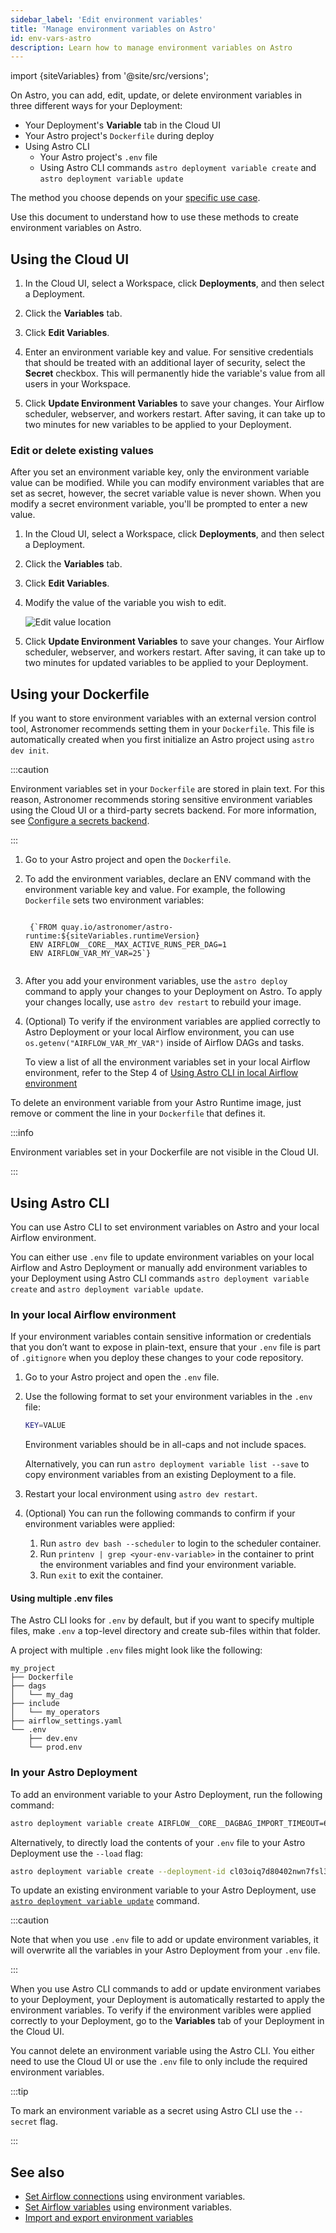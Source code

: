 ```yaml
---
sidebar_label: 'Edit environment variables'
title: 'Manage environment variables on Astro'
id: env-vars-astro
description: Learn how to manage environment variables on Astro
---
```


import {siteVariables} from '@site/src/versions';

On Astro, you can add, edit, update, or delete environment variables in three different ways for your Deployment:

- Your Deployment's **Variable** tab in the Cloud UI
- Your Astro project's `Dockerfile` during deploy
- Using Astro CLI
    - Your Astro project's `.env` file
    - Using Astro CLI commands `astro deployment variable create` and `astro deployment variable update`

The method you choose depends on your [specific use case](environment-variables.md#choose-the-strategy-to-manage-environment-variables). 

Use this document to understand how to use these methods to create environment variables on Astro.

## Using the Cloud UI

1. In the Cloud UI, select a Workspace, click **Deployments**, and then select a Deployment.

2. Click the **Variables** tab.

3. Click **Edit Variables**.

4. Enter an environment variable key and value. For sensitive credentials that should be treated with an additional layer of security, select the **Secret** checkbox. This will permanently hide the variable's value from all users in your Workspace.

5. Click **Update Environment Variables** to save your changes. Your Airflow scheduler, webserver, and workers restart. After saving, it can take up to two minutes for new variables to be applied to your Deployment.

### Edit or delete existing values

After you set an environment variable key, only the environment variable value can be modified. While you can modify environment variables that are set as secret, however, the secret variable value is never shown. When you modify a secret environment variable, you'll be prompted to enter a new value.

1. In the Cloud UI, select a Workspace, click **Deployments**, and then select a Deployment.

2. Click the **Variables** tab.

3. Click **Edit Variables**. 

4. Modify the value of the variable you wish to edit.

    ![Edit value location](/img/docs/variables-edit.png)

5. Click **Update Environment Variables** to save your changes. Your Airflow scheduler, webserver, and workers restart. After saving, it can take up to two minutes for updated variables to be applied to your Deployment.

## Using your Dockerfile

If you want to store environment variables with an external version control tool, Astronomer recommends setting them in your `Dockerfile`. This file is automatically created when you first initialize an Astro project using `astro dev init`.

:::caution

Environment variables set in your `Dockerfile` are stored in plain text. For this reason, Astronomer recommends storing sensitive environment variables using the Cloud UI or a third-party secrets backend. For more information, see [Configure a secrets backend](secrets-backend.md).

:::

1. Go to your Astro project and open the `Dockerfile`.

2. To add the environment variables, declare an ENV command with the environment variable key and value. For example, the following `Dockerfile` sets two environment variables:

    <pre><code parentName="pre">
    {`FROM quay.io/astronomer/astro-runtime:${siteVariables.runtimeVersion}
    ENV AIRFLOW__CORE__MAX_ACTIVE_RUNS_PER_DAG=1
    ENV AIRFLOW_VAR_MY_VAR=25`}
    </code></pre>

3. After you add your environment variables, use the `astro deploy` command to apply your changes to your Deployment on Astro. To apply your changes locally, use `astro dev restart` to rebuild your image.

4. (Optional) To verify if the environment variables are applied correctly to Astro Deployment or your local Airflow environment, you can use `os.getenv("AIRFLOW_VAR_MY_VAR")` inside of Airflow DAGs and tasks.

    To view a list of all the environment variables set in your local Airflow environment, refer to the Step 4 of [Using Astro CLI in local Airflow environment](#in-your-local-airflow-environment)

To delete an environment variable from your Astro Runtime image, just remove or comment the line in your `Dockerfile` that defines it.

:::info

Environment variables set in your Dockerfile are not visible in the Cloud UI.

:::

## Using Astro CLI

You can use Astro CLI to set environment variables on Astro and your local Airflow environment. 

You can either use `.env` file to update environment variables on your local Airflow and Astro Deployment or manually add environment variables to your Deployment using Astro CLI commands `astro deployment variable create` and `astro deployment variable update`.

### In your local Airflow environment

If your environment variables contain sensitive information or credentials that you don’t want to expose in plain-text, ensure that your `.env` file is part of `.gitignore` when you deploy these changes to your code repository.

1. Go to your Astro project and open the `.env` file.

2. Use the following format to set your environment variables in the `.env` file:

    ```bash
    KEY=VALUE
    ```

    Environment variables should be in all-caps and not include spaces.

    Alternatively, you can run `astro deployment variable list --save` to copy environment variables from an existing Deployment to a file.

3. Restart your local environment using `astro dev restart`.

4. (Optional) You can run the following commands to confirm if your environment variables were applied:

    1. Run `astro dev bash --scheduler` to login to the scheduler container.
    2. Run `printenv | grep <your-env-variable>` in the container to print the environment variables and find your environment variable.
    3. Run `exit` to exit the container.

#### Using multiple .env files

The Astro CLI looks for `.env` by default, but if you want to specify multiple files, make `.env` a top-level directory and create sub-files within that folder.

A project with multiple `.env` files might look like the following:

```
my_project
├── Dockerfile
├── dags
│   └── my_dag
├── include
│   └── my_operators
├── airflow_settings.yaml
└── .env
    ├── dev.env
    └── prod.env
```

### In your Astro Deployment

To add an environment variable to your Astro Deployment, run the following command:

```bash
astro deployment variable create AIRFLOW__CORE__DAGBAG_IMPORT_TIMEOUT=60 ENVIRONMENT_TYPE=dev --deployment-id cl03oiq7d80402nwn7fsl3dmv
```

Alternatively, to directly load the contents of your `.env` file to your Astro Deployment use the `--load` flag:

```bash
astro deployment variable create --deployment-id cl03oiq7d80402nwn7fsl3dmv --load .env
```

To update an existing environment variable to your Astro Deployment, use [`astro deployment variable update`](cli/astro-deployment-airflow-variable-update.md) command.

:::caution

Note that when you use `.env` file to add or update environment variables, it will overwrite all the variables in your Astro Deployment from your `.env` file. 

:::

When you use Astro CLI commands to add or update environment variabes to your Deployment, your Deployment is automatically restarted to apply the environment variables. To verify if the environment varibles were applied correctly to your Deployment, go to the **Variables** tab of your Deployment in the Cloud UI. 

You cannot delete an environment variable using the Astro CLI. You either need to use the Cloud UI or use the `.env` file to only include the required environment variables.

:::tip

To mark an environment variable as a secret using Astro CLI use the `--secret` flag.

:::

## See also

- [Set Airflow connections](https://docs.astronomer.io/learn/connections#define-connections-with-environment-variables) using environment variables.
- [Set Airflow variables](http://docs.astronomer.io/learn/airflow-variables#using-environment-variables) using environment variables.
- [Import and export environment variables](import-export-connections-variables.md#from-environment-variables)